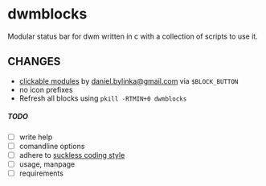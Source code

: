 dwmblocks
=========
Modular status bar for dwm written in c with a collection of scripts to use it.

CHANGES
-------
* [clickable modules](https://gist.github.com/danbyl/54f7c1d57fc6507242a95b71c3d8fdea) by daniel.bylinka@gmail.com via ```$BLOCK_BUTTON```
* no icon prefixes
* Refresh all blocks using ```pkill -RTMIN+0 dwmblocks```

##### TODO
* [ ] write help
* [ ] comandline options
* [ ] adhere to [suckless coding style](https://suckless.org/coding_style/)
* [ ] usage, manpage
* [ ] requirements
